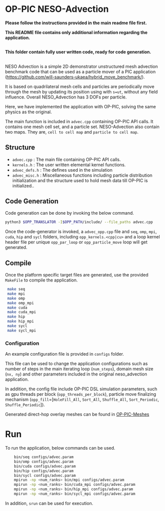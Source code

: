 # OP-PIC NESO-Advection

**Please follow the instructions provided in the main readme file first.**

**This README file contains only additional information regarding the application.**

##
**This folder contain fully user written code, ready for code generation.**

##
NESO Advection is a simple 2D demonstrator unstructured mesh advection benchmark code that can be used as a particle mover of a PIC application (https://github.com/will-saunders-ukaea/hybrid_move_benchmark/).

It is based on quadrilateral mesh cells and particles are periodically move through the mesh by updating its position using with `s=ut`, without any field influence. 
Overall NESO_Advection has 3 DOFs per particle.

Here, we have implemented the application with OP-PIC, solving the same physics as the original.

The main function is included in `advec.cpp` containing OP-PIC API calls. 
It contains one mesh cell set, and a particle set. 
NESO-Advection also contain two maps. 
They are, `cell to cell map` and `particle to cell map`.

## Structure
 * `advec.cpp` : The main file containing OP-PIC API calls. 
 * `kernels.h` : The user written elemental kernel functions.
 * `advec_defs.h` : The defines used in the simulation
 * `advec_misc.h` : Miscellaneous functions including particle distribution initialization and the structure used to hold mesh data till OP-PIC is initialized..

## Code Generation
Code generation can be done by invoking the below command.
```bash
python3 $OPP_TRANSLATOR -I$OPP_PATH/include/ --file_paths advec.cpp
```

Once the code-generator is invoked, a `advec_opp.cpp` file and `seq`, `omp`, `mpi`, `cuda`, `hip` and `sycl` folders, including `opp_kernels.<cpp|cu>` and a loop kernel header file per unique `opp_par_loop` or `opp_particle_move` loop will get generated.

## Compile
Once the platform specific target files are generated, use the provided `MakeFile` to compile the application.
```bash
 make seq
 make mpi
 make omp
 make omp_mpi
 make cuda
 make cuda_mpi
 make hip
 make hip_mpi
 make sycl
 make sycl_mpi
```

### Configuration
An example configuration file is provided in `configs` folder.

This file can be used to change the application configurations such as number of steps in the main iterating loop (`num_steps`), domain mesh size (`nx, ny`) and other parameters included in the original neso_advection application. 

In addition, the config file include OP-PIC DSL simulation parameters, such as gpu threads per block (`opp_threads_per_block`), particle move finalizing mechanism (`opp_fill`=[`HoleFill_All`, `Sort_All`, `Shuffle_All`, `Sort_Periodic`, `Shuffle_Periodic`]).

Generated direct-hop overlay meshes can be found in [OP-PIC-Meshes](https://github.com/ZamanLantra/OP-PIC_meshes)

# Run
To run the application, below commands can be used.
```bash
    bin/seq configs/advec.param
    bin/omp configs/advec.param
    bin/cuda configs/advec.param
    bin/hip configs/advec.param
    bin/sycl configs/advec.param
    mpirun -np <num_ranks> bin/mpi configs/advec.param
    mpirun -np <num_ranks> bin/cuda_mpi configs/advec.param
    mpirun -np <num_ranks> bin/hip_mpi configs/advec.param
    mpirun -np <num_ranks> bin/sycl_mpi configs/advec.param
```

In addition, `srun` can be used for execution.